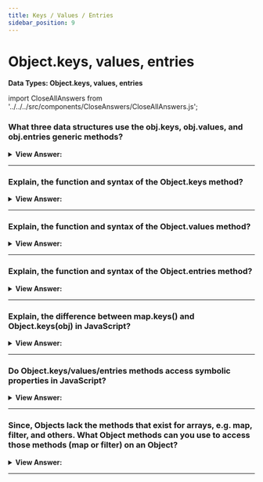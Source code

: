 ```yaml
---
title: Keys / Values / Entries
sidebar_position: 9
---
```


# Object.keys, values, entries

**Data Types: Object.keys, values, entries**

<head>
  <title>Object.keys, values, entries - JavaScript Interview Questions & Answers</title>
  <meta charSet="utf-8" />
</head>

import CloseAllAnswers from '../../../src/components/CloseAnswers/CloseAllAnswers.js';

<CloseAllAnswers />

### What three data structures use the obj.keys, obj.values, and obj.entries generic methods?

<details>
  <summary><strong>View Answer:</strong></summary>
  <div>
  <div><strong>Interview Response:</strong> The three data structures that use the obj.keys, obj.values, and obj.entries generic methods include Map, Set, and Array structures. Plain objects also support similar methods, but the syntax is a bit different.
</div><br />
  <div><strong className="codeExample">Code Example:</strong><br /><br />

  <div></div>

```js
let prices = {
  banana: 1,
  orange: 2,
  meat: 4,
};

let doublePrices = Object.fromEntries(
  // convert to array, map, and then fromEntries gives back the object
  Object.entries(prices).map(([key, value]) => [key, value * 2])
);

alert(doublePrices.meat); // 8
```

  </div>
  </div>
</details>

---

### Explain, the function and syntax of the Object.keys method?

<details>
  <summary><strong>View Answer:</strong></summary>
  <div>
  <div><strong>Interview Response:</strong> The Object.keys() method returns an array of a given object's own enumerable property names, iterated in the same order that a normal loop would.
</div><br />
  <div><strong className="codeExample">Code Example:</strong><br /><br />

<strong>Syntax: </strong> Object.keys(obj);<br /><br />

  <div></div>

```js
// simple array
const arr = ['a', 'b', 'c'];
console.log(Object.keys(arr)); // console: ['0', '1', '2']

// array-like object
const obj = { 0: 'a', 1: 'b', 2: 'c' };
console.log(Object.keys(obj)); // console: ['0', '1', '2']

// array-like object with random key ordering
const anObj = { 100: 'a', 2: 'b', 7: 'c' };
console.log(Object.keys(anObj)); // console: ['2', '7', '100']

// getFoo is a property which isn't enumerable
const myObj = Object.create(
  {},
  {
    getFoo: {
      value: function () {
        return this.foo;
      },
    },
  }
);

myObj.foo = 1;
console.log(Object.keys(myObj)); // console: ['foo']
```

:::note
If you want all properties including non-enumerables see Object.getOwnPropertyNames().
:::

  </div>
  </div>
</details>

---

### Explain, the function and syntax of the Object.values method?

<details>
  <summary><strong>View Answer:</strong></summary>
  <div>
  <div><strong>Interview Response:</strong> Object.values() returns an array whose elements are the enumerable property values found on the object. The ordering of the properties is the same as that given by looping over the property values of the object manually.
</div><br />
  <div><strong className="codeExample">Code Example:</strong><br /><br />

<strong>Syntax: </strong> Object.values(obj);<br /><br />

  <div></div>

```js
const obj = { foo: 'bar', baz: 42 };
console.log(Object.values(obj)); // ['bar', 42]

// Array-like object
const arrayLikeObj1 = { 0: 'a', 1: 'b', 2: 'c' };
console.log(Object.values(arrayLikeObj1)); // ['a', 'b', 'c']

// Array-like object with random key ordering
// When using numeric keys, the values are returned in the keys' numerical order
const arrayLikeObj2 = { 100: 'a', 2: 'b', 7: 'c' };
console.log(Object.values(arrayLikeObj2)); // ['b', 'c', 'a']

// getFoo is property which is not enumerable
const my_obj = Object.create(
  {},
  {
    getFoo: {
      value: function () {
        return this.foo;
      },
    },
  }
);
my_obj.foo = 'bar';
console.log(Object.values(my_obj)); // ['bar']

// non-object argument will be coerced to an object
console.log(Object.values('foo')); // ['f', 'o', 'o']
```

  </div>
  </div>
</details>

---

### Explain, the function and syntax of the Object.entries method?

<details>
  <summary><strong>View Answer:</strong></summary>
  <div>
  <div><strong>Interview Response:</strong> The Object.entries method returns an array of a given object's own enumerable string-keyed key-value pairs, in the same order as that provided by a for...in loop. The order is not guaranteed to be chronological. We should sort it first if that is a concern.</div><br />
  <div><strong>Technical Response:</strong> The Object.entries() method returns an array of a given object's own enumerable string-keyed property [key, value] pairs, in the same order as that provided by a for...in loop. (The only important difference is that a for...in loop enumerates properties in the prototype chain as well). The order of the array returned by Object.entries() does not depend on how an object is defined. If there is a need for certain ordering, then the array should be sorted first, like Object.entries(obj).sort((a, b) => b[0].localeCompare(a[0]));.
  </div><br />
  <div><strong className="codeExample">Code Example:</strong><br /><br />

<strong>Syntax: </strong> Object.entries(obj);<br /><br />

  <div></div>

```js
const object1 = {
  a: 'somestring',
  b: 42,
};

for (const [key, value] of Object.entries(object1)) {
  console.log(`${key}: ${value}`);
}

// expected output:
// "a: somestring"
// "b: 42"
// order is not guaranteed
```

  </div>
  </div>
</details>

---

### Explain, the difference between map.keys() and Object.keys(obj) in JavaScript?

<details>
  <summary><strong>View Answer:</strong></summary>
  <div>
  <div><strong>Interview Response:</strong> The first difference is that we have to call Object.keys(obj), and not obj.keys(), the reason is flexibility, because objects are a base of all complex structures in JavaScript. The second difference is that Object.* methods return “real” array, not just an iterable.</div><br />
  <div><strong>Technical Response:</strong> The main difference is that we have to call Object.keys(obj), and not obj.keys(). The main reason is flexibility. Remember, objects are a base of all complex structures in JavaScript. So we may have an object of our own like data that implements its own data.values() method. And we still can call Object.values(data) on it. The second difference is that Object.* methods return “real” array objects, not just an iterable. That is mainly for historical reasons.
  </div><br />
  <div><strong className="codeExample">Code Example:</strong><br /><br />

  <div></div>

```js
let user = {
  name: 'John',
  age: 30,
};

console.log(Object.keys(user));
// returns [ 'name', 'age' ]

console.log(Object.values(user));
// returns [ 'John', 30 ]

console.log(Object.entries(user));
// returns [ [ 'name', 'John' ], [ 'age', 30 ] ]
```

  </div>
  </div>
</details>

---

### Do Object.keys/values/entries methods access symbolic properties in JavaScript?

<details>
  <summary><strong>View Answer:</strong></summary>
  <div>
  <div><strong>Interview Response:</strong> Just like a for..in loop, these methods ignore properties that use Symbol(...) as keys. If we want symbolic keys too, we can use Object.getOwnPropertySymbols.</div><br />
  <div><strong>Technical Response:</strong> No, Just like a for..in loop, these methods ignore properties that use Symbol(...) as keys. Usually that is convenient. But if we want symbolic keys too, then there is a separate method Object.getOwnPropertySymbols that returns an array of only symbolic keys. Also, there exist a method Reflect.ownKeys(obj) that returns all keys.
  </div><br />
  <div><strong className="codeExample">Code Example:</strong><br /><br />

  <div></div>

```js
let obj = {};

obj[Symbol('a')] = 'a';
obj[Symbol.for('b')] = 'b';
obj['c'] = 'c';
obj.d = 'd';

for (let i in obj) {
  console.log(i); // logs "c" and "d"
}
```

  </div>
  </div>
</details>

---

### Since, Objects lack the methods that exist for arrays, e.g. map, filter, and others. What Object methods can you use to access those methods (map or filter) on an Object?

<details>
  <summary><strong>View Answer:</strong></summary>
  <div>
  <div><strong>Interview Response:</strong> If we would like to apply them, then we can use Object.entries followed by Object.fromEntries. First, we will have to get an array of [key, value] pairs from the obj by invoking Object.entries(obj). Call map on the resulting array. Then, we will have to call Object.fromEntries(array) on the resulting array to turn it back into an object.</div><br />
  <div><strong className="codeExample">Code Example:</strong><br /><br />

  <div></div>

```js
let prices = {
  banana: 1,
  orange: 2,
  meat: 4,
};

let doublePrices = Object.fromEntries(
  // convert to array, map, and then fromEntries gives back the object
  Object.entries(prices).map(([key, value]) => [key, value * 2])
);

alert(doublePrices.meat); // 8
```

  </div>
  </div>
</details>

---
